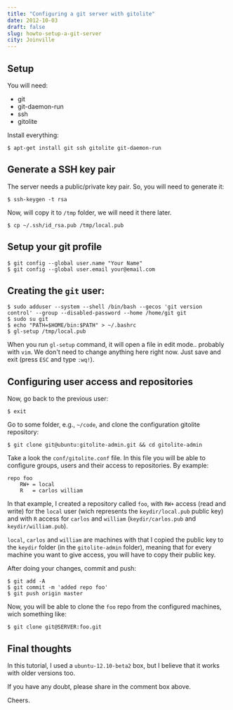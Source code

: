 ```yaml
---
title: "Configuring a git server with gitolite"
date: 2012-10-03
draft: false
slug: howto-setup-a-git-server
city: Joinville
---
```


## Setup

You will need:

- git
- git-daemon-run
- ssh
- gitolite

Install everything:

```
$ apt-get install git ssh gitolite git-daemon-run
```

## Generate a SSH key pair

The server needs a public/private key pair. So, you will need to generate it:

```
$ ssh-keygen -t rsa
```

Now, will copy it to `/tmp` folder, we will need it there later.

```
$ cp ~/.ssh/id_rsa.pub /tmp/local.pub
```

## Setup your git profile

```
$ git config --global user.name "Your Name"
$ git config --global user.email your@email.com
```

## Creating the `git` user:

```
$ sudo adduser --system --shell /bin/bash --gecos 'git version control' --group --disabled-password --home /home/git git
$ sudo su git
$ echo "PATH=$HOME/bin:$PATH" > ~/.bashrc
$ gl-setup /tmp/local.pub
```

When you run `gl-setup` command, it will open a file in edit mode.. probably with `vim`. We don't need to change anything here right now. Just save and exit (press `ESC` and type `:wq!`).

## Configuring user access and repositories

Now, go back to the previous user:

```
$ exit
```

Go to some folder, e.g., `~/code`, and clone the configuration gitolite repository:

```
$ git clone git@ubuntu:gitolite-admin.git && cd gitolite-admin
```

Take a look the `conf/gitolite.conf` file. In this file you will be able to configure groups, users and their access to repositories. By example:

```
repo foo
	RW+	= local
	R 	= carlos william
```

In that example, I created a repository called `foo`, with `RW+` access (read and write) for the `local` user (wich represents the `keydir/local.pub` public key) and with `R` access for `carlos` and `william` (`keydir/carlos.pub` and `keydir/william.pub`).

`local`, `carlos` and `william` are machines with that I copied the public key to the `keydir` folder (in the `gitolite-admin` folder), meaning that for every machine you want to give access, you will have to copy their public key.

After doing your changes, commit and push:

```
$ git add -A
$ git commit -m 'added repo foo'
$ git push origin master
```

Now, you will be able to clone the `foo` repo from the configured machines, wich something like:

```
$ git clone git@SERVER:foo.git
```

## Final thoughts

In this tutorial, I used a `ubuntu-12.10-beta2` box, but I believe that it works with older versions too.

If you have any doubt, please share in the comment box above.

Cheers.